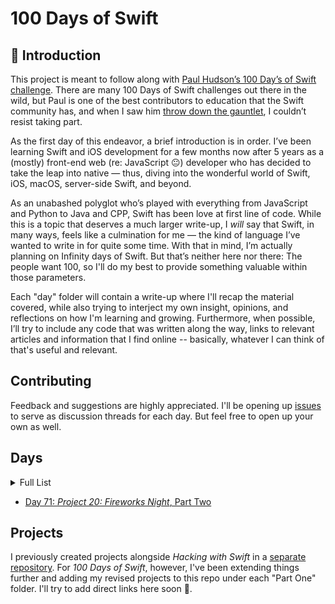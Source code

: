 # 100 Days of Swift

## 👋 Introduction

This project is meant to follow along with [Paul Hudson’s 100 Day’s of Swift challenge](https://www.hackingwithswift.com/100). There are many 100 Days of Swift challenges out there in the wild, but Paul is one of the best contributors to education that the Swift community has, and when I saw him [throw down the gauntlet](https://www.youtube.com/watch?v=RB5nWzdl-b8), I couldn’t resist taking part.

As the first day of this endeavor, a brief introduction is in order. I’ve been learning Swift and iOS development for a few months now after 5 years as a (mostly) front-end web (re: JavaScript 😐) developer who has decided to take the leap into native — thus, diving into the wonderful world of Swift, iOS, macOS, server-side Swift, and beyond.

As an unabashed polyglot who’s played with everything from JavaScript and Python to Java and CPP, Swift has been love at first line of code. While this is a topic that deserves a much larger write-up, I _will_ say that Swift, in many ways, feels like a culmination for me — the kind of language I’ve wanted to write in for quite some time. With that in mind, I’m actually planning on Infinity days of Swift. But that’s neither here nor there: The people want 100, so I'll do my best to provide something valuable within those parameters.

Each "day" folder will contain a write-up where I'll recap the material covered, while also trying to interject my own insight, opinions, and reflections on how I'm learning and growing. Furthermore, when possible, I’ll try to include any code that was written along the way, links to relevant articles and information that I find online -- basically, whatever I can think of that's useful and relevant.

## Contributing

Feedback and suggestions are highly appreciated. I'll be opening up [issues](https://github.com/CypherPoet/100-days-of-swift/issues) to serve as discussion threads for each day. But feel free to open up your own as well.


## Days

<details>
<summary>Full List</summary>

- [Day 1: Variables, simple data types, and string interpolation](/day-001)
- [Day 2: Complex Data Types](/day-002)
- [Day 3: Operators and Conditions](/day-003)
- [Day 4: Loops](/day-004)
- [Day 5: Functions](/day-005)
- [Day 6: Closures, Part 1](/day-006)
- [Day 7: Closures, Part 2](/day-007)
- [Day 8: Structs, Part One](/day-008)
- [Day 9: Structs, Part Two](/day-009)
- [Day 10: Classes](/day-010)
- [Day 11: Protocols and Extensions](/day-011)
- [Day 12: Optionals](/day-012)
- [Day 13: Swift Review, Day One](/day-013)
- [Day 14: Swift Review, Day Two](/day-014)
- [Day 15: Swift Review, Day Three](/day-015)
- [Day 16: Project 1, Part One](/day-016)
- [Day 17: Project 1, Part Two](/day-017)
- [Day 18: Project 1, Part Three](/day-018)
- [Day 19: Project 2, Part One](/day-019)
- [Day 20: Project 2, Part Two](/day-020)
- [Day 21: Project 2, Part Three](/day-021)
- [Day 22: Project 3](/day-022)
- [Day 23: Milestone for Projects 1-3](/day-023)
- [Day 24: Project 4, Part One](/day-024)
- [Day 25: Project 4, Part Two](/day-025)
- [Day 26: Project 4, Part Three](/day-026)
- [Day 27: Project 5, Part One](/day-027)
- [Day 28: Project 5, Part Two](/day-028)
- [Day 29: Project 5, Part Three](/day-029)
- [Day 30: Project 6, Part One](/day-030)
- [Day 31: Project 6, Part Two](/day-031)
- [Day 32: Milestone for Projects 4-6](/day-032)
- [Day 33: _Project 7: Whitehouse Petitions_, Part One](/day-033)
- [Day 34: _Project 7: Whitehouse Petitions_, Part Two](/day-034)
- [Day 35: _Project 7: Whitehouse Petitions_, Part Three](/day-035)
- [Day 36: _Project 8: 7 Swifty Words_, Part One](/day-036)
- [Day 37: _Project 8: 7 Swifty Words_, Part Two](/day-037)
- [Day 38: _Project 8: 7 Swifty Words_, Part Three](/day-038)
- [Day 39: _Project 9: Grand Central Dispatch_, Part One](/day-039)
- [Day 40: _Project 9: Grand Central Dispatch_, Part Two](/day-040)
- [Day 41: Milestone for Projects 7-9](/day-041)
- [Day 42: _Project 10: Names and Faces_, Part One](/day-042)
- [Day 43: _Project 10: Names and Faces_, Part Two](/day-043)
- [Day 44: _Project 10: Names and Faces_, Part Three](/day-044)
- [Day 45: _Project 11: Pachinko_, Part One](/day-045)
- [Day 46: _Project 11: Pachinko_, Part Two](/day-046)
- [Day 47: _Project 11: Pachinko_, Part Three](/day-047)
- [Day 48: _Project 12: User Defaults_, Part One](/day-048)
- [Day 49: _Project 12: User Defaults_, Part Two](/day-049)
- [Day 50: Milestone for Projects 10-12](/day-050)
- [Day 51: Conference Talks and Functional Programming](/day-051)
- [Day 52: _Project 13: Instafilter_, Part One](/day-052)
- [Day 53: _Project 13: Instafilter_, Part Two](/day-053)
- [Day 54: _Project 13: Instafilter_, Part Three](/day-054)
- [Day 55: _Project 14: Whack-a-Penguin_, Part One](/day-055)
- [Day 56: _Project 14: Whack-a-Penguin_, Part Two](/day-056)
- [Day 57: _Project 15: Animation_, Part One](/day-057)
- [Day 58: _Project 15: Animation_, Part Two](/day-058)
- [Day 59: Milestone for Projects 13-15](/day-059)
- [Day 60: _Project 16: Capital Cities_, Part One](/day-060)
- [Day 61: _Project 16: Capital Cities_, Part Two](/day-061)
- [Day 62: _Project 17: Space Race_, Part One](/day-062)
- [Day 63: _Project 17: Space Race_, Part Two](/day-063)
- [Day 64: _Project 18: Debugging_, Part One](/day-064)
- [Day 65: _Project 18: Debugging_, Part Two](/day-065)
- [Day 66: Milestone for Projects 16-18](/day-066)
- [Day 67: _Project 19: JavaScript Injection_, Part One](/day-067)
- [Day 68: _Project 19: JavaScript Injection_, Part Two](/day-068)
- [Day 69: _Project 19: JavaScript Injection_, Part Three](/day-069)
- [Day 70: _Project 20: Fireworks Night_, Part One](/day-070)

</details>

- [Day 71: _Project 20: Fireworks Night_, Part Two](/day-071)


## Projects

I previously created projects alongside _Hacking with Swift_ in a [separate repository](https://github.com/CypherPoet/book--hacking-with-swift). For _100 Days of Swift_, however, I've been extending things further and adding my revised projects to this repo under each "Part One" folder. I'll try to add direct links here soon 🙂.
